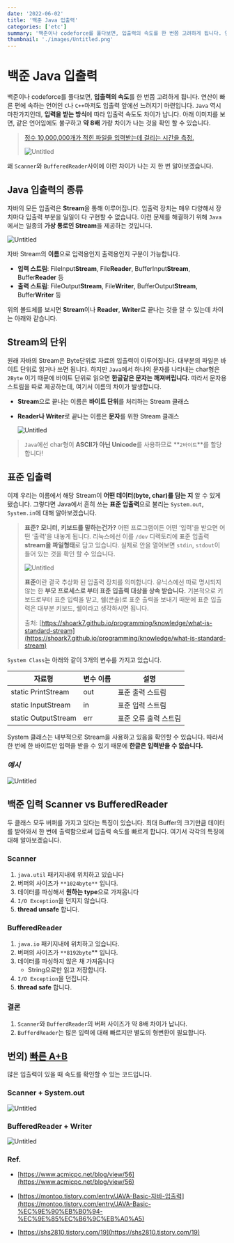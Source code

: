 ```yaml
---
date: '2022-06-02'
title: '백준 Java 입출력'
categories: ['etc']
summary: '백준이나 codeforce를 풀다보면, 입출력의 속도를 한 번쯤 고려하게 됩니다. 연산이 빠른 편에 속하는 언어인 `C`나 `C++`마저도 입출력 앞에선 느려지기 마련입니다.'
thumbnail: './images/Untitled.png'
---
```


# 백준 Java 입출력

백준이나 codeforce를 풀다보면, **입출력의 속도**를 한 번쯤 고려하게 됩니다. 연산이 빠른 편에 속하는 언어인 `C`나 `C++`마저도 입출력 앞에선 느려지기 마련입니다. `Java` 역시 마찬가지인데, **입력을 받는 방식**에 따라 입출력 속도도 차이가 납니다. 아래 이미지를 보면, 같은 언어임에도 불구하고 **약 8배** 가량 차이가 나는 것을 확인 할 수 있습니다.

> [정수 10,000,000개가 적힌 파일을 입력받는데 걸리는 시간을 측정.](https://www.acmicpc.net/blog/view/56)
> 
> 
> ![Untitled](./images/Untitled.png)
> 

왜 `Scanner`와 `BufferedReader`사이에 이런 차이가 나는 지 한 번 알아보겠습니다.

## Java 입출력의 종류

자바의 모든 입출력은 **Stream**을 통해 이루어집니다. 입출력 장치는 매우 다양해서 장치마다 입출력 부분을 일일이 다 구현할 수 없습니다. 이런 문제를 해결하기 위해 `Java`에서는 일종의 **가상 통로인 Stream**을 제공하는 것입니다.

![Untitled](./images/Untitled1.png)

자바 Stream의 **이름**으로 입력용인지 출력용인지 구분이 가능합니다.

- **입력 스트림**: FileInput**Stream**, File**Reader**, BufferInput**Stream**, Buffer**Reader** 등
- **출력 스트림**: FileOutput**Stream**, File**Writer**, BufferOutput**Stream**, Buffer**Writer** 등

위의 볼드체를 보시면 **Stream**이나 **Reader**, **Writer**로 끝나는 것을 알 수 있는데 차이는 아래와 같습니다.

## Stream의 단위

원래 자바의 Stream은 Byte단위로 자료의 입출력이 이루어집니다. 대부분의 파일은 바이트 단위로 읽거나 쓰면 됩니다. 하지만 `Java`에서 하나의 문자를 나타내는 char형은 `2Byte` 이기 때문에 바이트 단위로 읽으면 **한글같은 문자는 깨져버립니다.** 따라서 문자용 스트림을 따로 제공하는데, 여기서 이름의 차이가 발생합니다.

- **Stream**으로 끝나는 이름은 **바이트 단위**를 처리하는 Stream 클래스
- **Reader나 Writer**로 끝나는 이름은 **문자**를 위한 Stream 클래스
    
    ![Untitled](./images/Untitled2.png)
    

> `Java`에선 char형이 **ASCII가 아닌 Unicode**를 사용하므로 **`2바이트`**를 할당합니다!
> 

## 표준 입출력

이제 우리는 이름에서 해당 Stream이 **어떤 데이터(byte, char)를 담는 지** 알 수 있게 됐습니다. 그렇다면 Java에서 흔히 쓰는 **표준 입출력**으로 불리는 `System.out`, `System.in`에 대해 알아보겠습니다.

> **표준? 모니터, 키보드를 말하는건가?**
어떤 프로그램이든 어떤 ‘입력'을 받으면 어떤 ‘출력'을 내놓게 됩니다. 리눅스에선 이를 `/dev` 디렉토리에 표준 입출력 **stream을 파일형태**로 담고 있습니다. 실제로 안을 열어보면 `stdin`, `stdout`이 들어 있는 것을 확인 할 수 있습니다.
> 
> 
> ![Untitled](./images/Untitled3.png)
> 
> **표준**이란 결국 추상화 된 입출력 장치를 의미합니다. 유닉스에선 따로 명시되지 않는 한 **부모 프로세스로 부터 표준 입출력 대상을 상속 받습니다.** 기본적으로 키보드로부터 표준 입력을 받고, 쉘(콘솔)로 표준 출력을 보내기 때문에 표준 입출력은 대부분 키보드, 쉘이라고 생각하시면 됩니다.
> 
> 출처: [https://shoark7.github.io/programming/knowledge/what-is-standard-stream](https://shoark7.github.io/programming/knowledge/what-is-standard-stream)
> 

`System Class`는 아래와 같이 3개의 변수를 가지고 있습니다.

| 자료형 | 변수 이름 | 설명 |
| --- | --- | --- |
| static PrintStream | out | 표준 출력 스트림 |
| static InputStream | in | 표준 입력 스트림 |
| static OutputStream | err | 표준 오류 출력 스트림 |

System 클래스는 내부적으로 Stream을 사용하고 있음을 확인할 수 있습니다. 따라서 한 번에 한 바이트만 입력을 받을 수 있기 때문에 **한글은 입력받을 수 없습니다.**

### *예시*

<script src="https://gist.github.com/gusah009/38cb2ffce4ec98ee4f293ae22639e10b.js"></script>

![Untitled](./images/image.png)

## 백준 입력 Scanner vs BufferedReader

두 클래스 모두 버퍼를 가지고 있다는 특징이 있습니다. 최대 Buffer의 크기만큼 데이터를 받아와서 한 번에 출력함으로써 입출력 속도를 빠르게 합니다. 여기서 각각의 특징에 대해 알아보겠습니다.

### Scanner

1. `java.util` 패키지내에 위치하고 있습니다
2. 버퍼의 사이즈가 `**1024byte**` 입니다.
3. 데이터를 파싱해서 **원하는 type**으로 가져옵니다
4. `I/O Exception`을 던지지 않습니다.
5. **thread unsafe** 합니다.

### BufferedReader

1. `java.io` 패키지내에 위치하고 있습니다.
2. 버퍼의 사이즈가 `**8192byte`** 입니다.
3. 데이터를 파싱하지 않은 채 가져옵니다
    - String으로만 읽고 저장합니다.
4. `I/O Exception`을 던집니다.
5. **thread safe** 합니다.

### 결론

1. `Scanner`와 `BufferdReader`의 버퍼 사이즈가 약 8배 차이가 납니다.
2. `BufferdReader`는 많은 입력에 대해 빠르지만 별도의 형변환이 필요합니다.

## 번외) [빠른 A+B](https://www.acmicpc.net/problem/15552)

많은 입출력이 있을 때 속도를 확인할 수 있는 코드입니다.

### Scanner + System.out

<script src="https://gist.github.com/gusah009/f634c2f0117003ef40898f84dd36a013.js"></script>

![Untitled](./images/Untitled6.png)

### BufferedReader + Writer

<script src="https://gist.github.com/gusah009/8a1822f7d6ab5b5e91fdfd41b14fc2d6.js"></script>

![Untitled](./images/Untitled7.png)

### Ref.

- [https://www.acmicpc.net/blog/view/56](https://www.acmicpc.net/blog/view/56)

- [https://montoo.tistory.com/entry/JAVA-Basic-자바-입출력](https://montoo.tistory.com/entry/JAVA-Basic-%EC%9E%90%EB%B0%94-%EC%9E%85%EC%B6%9C%EB%A0%A5)

- [https://shs2810.tistory.com/19](https://shs2810.tistory.com/19)